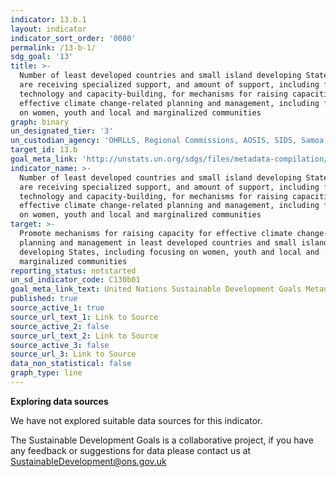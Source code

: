```yaml
---
indicator: 13.b.1
layout: indicator
indicator_sort_order: '0080'
permalink: /13-b-1/
sdg_goal: '13'
title: >-
  Number of least developed countries and small island developing States that
  are receiving specialized support, and amount of support, including finance,
  technology and capacity-building, for mechanisms for raising capacities for
  effective climate change-related planning and management, including focusing
  on women, youth and local and marginalized communities
graph: binary
un_designated_tier: '3'
un_custodian_agency: 'OHRLLS, Regional Commissions, AOSIS, SIDS, Samoa Pathway'
target_id: 13.b
goal_meta_link: 'http://unstats.un.org/sdgs/files/metadata-compilation/Metadata-Goal-13.pdf'
indicator_name: >-
  Number of least developed countries and small island developing States that
  are receiving specialized support, and amount of support, including finance,
  technology and capacity-building, for mechanisms for raising capacities for
  effective climate change-related planning and management, including focusing
  on women, youth and local and marginalized communities
target: >-
  Promote mechanisms for raising capacity for effective climate change-related
  planning and management in least developed countries and small island
  developing States, including focusing on women, youth and local and
  marginalized communities
reporting_status: notstarted
un_sd_indicator_code: C130b01
goal_meta_link_text: United Nations Sustainable Development Goals Metadata (pdf 759kB)
published: true
source_active_1: true
source_url_text_1: Link to Source
source_active_2: false
source_url_text_2: Link to Source
source_active_3: false
source_url_3: Link to Source
data_non_statistical: false
graph_type: line
---
```

**Exploring data sources**

We have not explored suitable data sources for this indicator. 

The Sustainable Development Goals is a collaborative project, if you have any feedback or suggestions for data please contact us at <SustainableDevelopment@ons.gov.uk>
